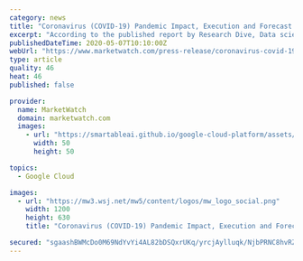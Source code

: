 ```yaml
---
category: news
title: "Coronavirus (COVID-19) Pandemic Impact, Execution and Forecast Analysis of Data Science Platform Market"
excerpt: "According to the published report by Research Dive, Data science platform market is estimated to rise with a CAGR of 31.1% by generating a revenue of $224.3 billion by 2026. Data science is study of data that involves emerging methods of recording,"
publishedDateTime: 2020-05-07T10:10:00Z
webUrl: "https://www.marketwatch.com/press-release/coronavirus-covid-19-pandemic-impact-execution-and-forecast-analysis-of-data-science-platform-market-2020-05-07"
type: article
quality: 46
heat: 46
published: false

provider:
  name: MarketWatch
  domain: marketwatch.com
  images:
    - url: "https://smartableai.github.io/google-cloud-platform/assets/images/organizations/marketwatch.com-50x50.jpg"
      width: 50
      height: 50

topics:
  - Google Cloud

images:
  - url: "https://mw3.wsj.net/mw5/content/logos/mw_logo_social.png"
    width: 1200
    height: 630
    title: "Coronavirus (COVID-19) Pandemic Impact, Execution and Forecast Analysis of Data Science Platform Market"

secured: "sgaashBWMcDo0M69NdYvYi4AL82bDSQxrUKq/yrcjAylluqk/NjbPRNC8hvRZ3FESjHx7PI2bQvsXEOHwdPhYOZ94iDXJuImYD6zV57VERj1Hg/Sagti5jDFb2s1C9mboGHii9aOSO1qDpBC1uk1A09QPgfcnL8rJ15OrZv5trDhQlUinBuT1nJ4F9MGLyn1pS+S14/e/NhzNgshutFiVSIrot617986/gudVgl1SWjwxW4lqtpWITmyLO8VzrXMvKDJ2p9lvNv02YHYyVaHAWRLJ1r3fMAI75es5XGMAobS8/M4GVVNdgSc/8J3KQbi;eDymuh90Aq6T/8WpE1jO1w=="
---
```


